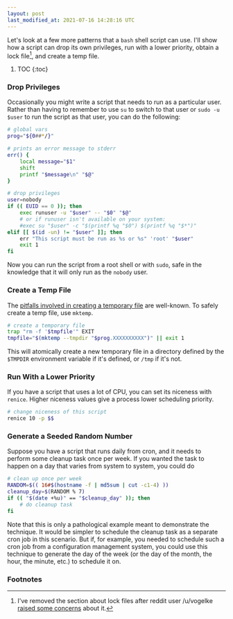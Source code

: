 ```yaml
---
layout: post
last_modified_at: 2021-07-16 14:28:16 UTC
---
```


Let's look at a few more patterns that a `bash` shell script can use.
I'll show how a script can drop its own privileges, run with a lower priority,
obtain a lock file[^1], and create a temp file.

1. TOC
{:toc}

### Drop Privileges

Occasionally you might write a script that needs to run as a particular user.
Rather than having to remember to use `su` to switch to that user or `sudo -u $user` to run the script as that user,
you can do the following:

```bash
# global vars
prog="${0##*/}"

# prints an error message to stderr
err() {
	local message="$1"
	shift
	printf "$message\n" "$@"
}

# drop privileges
user=nobody
if (( EUID == 0 )); then
	exec runuser -u "$user" -- "$0" "$@"
	# or if runuser isn't available on your system:
	#exec su "$user" -c "$(printf %q "$0") $(printf %q "$*")"
elif [[ $(id -un) != "$user" ]]; then
	err "This script must be run as %s or %s" 'root' "$user"
	exit 1
fi
```

Now you can run the script from a root shell or with `sudo`,
safe in the knowledge that it will only run as the `nobody` user.

<!--
### Obtain a Lock File

If you want to ensure that multiple instances of the same script can't run at the same time,
you can use the following to make each instance of a script try to obtain a lock file.
Only the first one to obtain the lock will continue running.
The others will exit.

Note that I'm using `$prog` and `err()` from the previous example without declaring them as I did in the previous example.
For the rest of this article, I'll assume that `$prog` and `err()` have already been declared.

```bash
# try to obtain lock
lockfile="${TMPDIR-/tmp}/$prog.lock"
if (set -o noclobber && echo $$>"$lockfile") 2>/dev/null; then
	trap "rm -f '$lockfile'" EXIT
else
	err "Lock %s held by pid %s" "$lockfile" "$(<"$lockfile")"
	exit 1
fi
```
-->

### Create a Temp File

The [pitfalls involved in creating a temporary file](https://www.owasp.org/index.php/Insecure_Temporary_File) are well-known.
To safely create a temp file, use `mktemp`.

```bash
# create a temporary file
trap "rm -f '$tmpfile'" EXIT
tmpfile="$(mktemp --tmpdir "$prog.XXXXXXXXXX")" || exit 1
```

This will atomically create a new temporary file in a directory defined by the `$TMPDIR` environment variable if it's defined,
or `/tmp` if it's not.

### Run With a Lower Priority

If you have a script that uses a lot of CPU,
you can set its niceness with `renice`.
Higher niceness values give a process lower scheduling priority.

```bash
# change niceness of this script
renice 10 -p $$
```

### Generate a Seeded Random Number

Suppose you have a script that runs daily from cron,
and it needs to perform some cleanup task once per week.
If you wanted the task to happen on a day that varies from system to system, you could do

```bash
# clean up once per week
RANDOM=$(( 16#$(hostname -f | md5sum | cut -c1-4) ))
cleanup_day=$(RANDOM % 7)
if (( "$(date +%u)" == "$cleanup_day" )); then
	# do cleanup task
fi
```

Note that this is only a pathological example meant to demonstrate the technique.
It would be simpler to schedule the cleanup task as a separate cron job in this scenario.
But if, for example, you needed to schedule such a cron job from a configuration management system,
you could use this technique to generate the day of the week
(or the day of the month, the hour, the minute, etc.) to schedule it on.

### Footnotes

[^1]: I've removed the section about lock files after reddit user /u/vogelke [raised some concerns](https://www.reddit.com/r/commandline/comments/e1h4f0/is_stuff_like_this_useful/f8r4okk/?context=10) about it.

